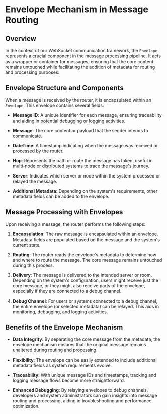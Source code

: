 # Envelope Mechanism in Message Routing

## Overview

In the context of our WebSocket communication framework, the `Envelope` represents a crucial component in the message processing pipeline. It acts as a wrapper or container for messages, ensuring that the core content remains untouched while facilitating the addition of metadata for routing and processing purposes.

## Envelope Structure and Components

When a message is received by the router, it is encapsulated within an `Envelope`. This envelope contains several fields:

- **Message ID**: A unique identifier for each message, ensuring traceability and aiding in potential debugging or logging activities.

- **Message**: The core content or payload that the sender intends to communicate.

- **DateTime**: A timestamp indicating when the message was received or processed by the router.

- **Hop**: Represents the path or route the message has taken, useful in multi-node or distributed systems to trace the message's journey.

- **Server**: Indicates which server or node within the system processed or relayed the message.

- **Additional Metadata**: Depending on the system's requirements, other metadata fields can be added to the envelope.

## Message Processing with Envelopes

Upon receiving a message, the router performs the following steps:

1. **Encapsulation**: The raw message is encapsulated within an envelope. Metadata fields are populated based on the message and the system's current state.

2. **Routing**: The router reads the envelope's metadata to determine how and where to route the message. The core message remains untouched during this process.

3. **Delivery**: The message is delivered to the intended server or room. Depending on the system's configuration, users might receive just the core message, or they might also receive parts of the envelope, especially if they are connected to a debug channel.

4. **Debug Channel**: For users or systems connected to a debug channel, the entire envelope (or selected metadata) can be relayed. This aids in monitoring, debugging, and logging activities.

## Benefits of the Envelope Mechanism

- **Data Integrity**: By separating the core message from the metadata, the envelope mechanism ensures that the original message remains unaltered during routing and processing.

- **Flexibility**: The envelope can be easily extended to include additional metadata fields as system requirements evolve.

- **Traceability**: With unique message IDs and timestamps, tracking and logging message flows become more straightforward.

- **Enhanced Debugging**: By relaying envelopes to debug channels, developers and system administrators can gain insights into message routing and processing, aiding in troubleshooting and performance optimization.

